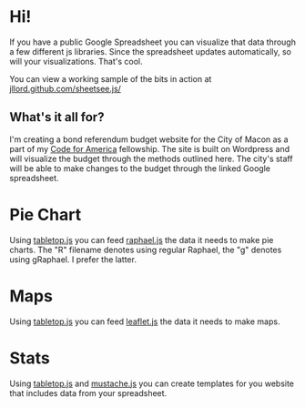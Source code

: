 # Hi!

If you have a public Google Spreadsheet you can visualize that data through a few different js libraries. Since the spreadsheet updates automatically, so will your visualizations. That's cool. 

You can view a working sample of the bits in action at [jllord.github.com/sheetsee.js/](http://jllord.github.com/sheetsee.js/)

## What's it all for?

I'm creating a bond referendum budget website for the City of Macon as a part of my [Code for America](http://www.codeforamerica.org) fellowship. The site is built on Wordpress and will visualize the budget through the methods outlined here. The city's staff will be able to make changes to the budget through the linked Google spreadsheet. 

# Pie Chart

Using [tabletop.js](http://builtbybalance.com/Tabletop/) you can feed [raphael.js](http://raphaeljs.com/) the data it needs to make pie charts. The "R" filename denotes using regular Raphael, the "g" denotes using gRaphael. I prefer the latter. 

# Maps

Using [tabletop.js](http://builtbybalance.com/Tabletop/) you can feed [leaflet.js](http://leaflet.cloudmade.com/) the data it needs to make maps.

# Stats

Using [tabletop.js](http://builtbybalance.com/Tabletop/) and [mustache.js](http://mustache.github.com/) you can create templates for you website that includes data from your spreadsheet.



